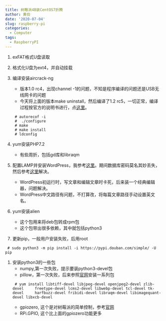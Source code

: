 ```yaml
---
title: 树莓派4B装CentOS7折腾
author: 黄俭
date: '2020-07-04'
slug: raspberry-pi
categories:
  - Computer
tags:
  - RaspberryPI
---
```


1. exFAT格式U盘读取

1. 格式化U盘为ext4，并自动挂载

1. 编译安装aircrack-ng
    - 版本1.0 rc4，出现channel -1的问题，不知是程序编译的问题还是USB无线网卡的问题
    - 今天将上面的版本make uninstall，然后编译了1.2 rc5，一切正常，编译过程按官方的说明书进行，点[这里](https://www.aircrack-ng.org/doku.php?id=install_aircrack)。
    ```shell
     # autorecof -i
     #  ./configure 
     # make
     # make install
     # ldconfig
    ```

1. yum安装PHP7.2
    - 有些周折，包括gd库和libraqm
    
1. 配置LAMP并安装WordPress，我参考[这里](https://blog.csdn.net/hwh1996/article/details/90666775)。期间数据库密码莫名其妙丢失，然后参考[这里](https://developer.aliyun.com/article/483579)解决。
    - WordPress初运行时，写文章和编辑文章时卡死，后来装一个经典编辑器，问题解决。
    - WordPress中文路径有问题，不打算改，将每篇文章路径手动设置英文名。

1. yum安装alien
    - 这个包用来将deb包转成rpm包
    - 这个包带出很多依赖，其中就包括python3
    
1. 更新pip，一般用户安装失败，后用root
```shell
 # sudo python3 -m pip install -i https://pypi.douban.com/simple/ -U pip
```
1. 安装python3的一些包
    - numpy,第一次失败，提示要装python3-devel包
    - pillow，第一次失败，后来参照[官网](https://pillow.readthedocs.io/en/latest/installation.html)安装一系列包
    ```shell
     # yum install libtiff-devel libjpeg-devel openjpeg2-devel zlib-devel     freetype-devel lcms2-devel libwebp-devel tcl-devel tk-devel     harfbuzz-devel fribidi-devel libraqm-devel libimagequant-devel libxcb-devel
    ```
    - gpiozero, 这个是对树莓派的简单控制，参考[官网](https://electropeak.com/learn/tutorial-raspberry-pi-gpio-programming-using-python-full-guide/)
    - RPi.GPIO, 这个比上面的gpiozero功能更多
    ```shell
    ```